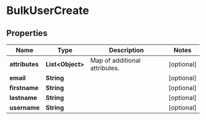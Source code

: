 
# BulkUserCreate

## Properties
Name | Type | Description | Notes
------------ | ------------- | ------------- | -------------
**attributes** | **List&lt;Object&gt;** | Map of additional attributes. |  [optional]
**email** | **String** |  |  [optional]
**firstname** | **String** |  |  [optional]
**lastname** | **String** |  |  [optional]
**username** | **String** |  |  [optional]



